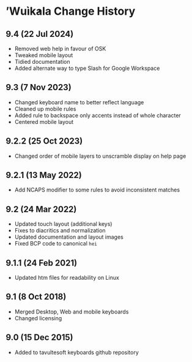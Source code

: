 ’Wuìk̓ala Change History
============================
9.4 (22 Jul 2024)
-------------------
* Removed web help in favour of OSK
* Tweaked mobile layout
* Tidied documentation
* Added alternate way to type Slash for Google Workspace

9.3 (7 Nov 2023)
-------------------
* Changed keyboard name to better reflect language
* Cleaned up mobile rules
* Added rule to backspace only accents instead of whole character
* Centered mobile layout

9.2.2 (25 Oct 2023)
-------------------
* Changed order of mobile layers to unscramble display on help page

9.2.1 (13 May 2022)
-------------------
* Add NCAPS modifier to some rules to avoid inconsistent matches

9.2 (24 Mar 2022)
-------------------
* Updated touch layout (additional keys)
* Fixes to diacritics and normalization
* Updated documentation and layout images
* Fixed BCP code to canonical `hei`

9.1.1 (24 Feb 2021)
-------------------
* Updated htm files for readability on Linux

9.1 (8 Oct 2018)
-----------------
* Merged Desktop, Web and mobile keyboards
* Changed licensing

9.0 (15 Dec 2015)
-----------------

* Added to tavultesoft keyboards github repository
